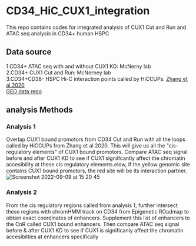 # CD34_HiC_CUX1_integration 

This repo contains codes for integrated analysis of CUX1 Cut and Run and ATAC seq analysis in CD34+ human HSPC

## Data source  <br />
1.CD34+ ATAC seq with and without CUX1 KO: McNerny lab <br />
2.CD34+ CUX1 Cut and Run: McNerney lab <br />
3.CD34+CD38- HSPC Hi-C interaction points called by HiCCUPs: [Zhang et al 2020](https://www.sciencedirect.com/science/article/pii/S1097276520302604) <br />
    [GEO data repo](https://www.ncbi.nlm.nih.gov/geo/query/acc.cgi?acc=GSM2861708)
## analysis Methods <br />
### Analysis 1 <br />
Overlap CUX1 bound promotors from CD34 Cut and Run with all the loops called by HiCCUPs from Zhang et al 2020. This will give us all the "cis-regulatory elements" of CUX1 bound promotors. Compare ATAC seq signal before and after CUX1 KD to see if CUX1 signiifcantly affect the chromatin accesibility at these cis regulatory elements.elow, if the yellow genomic site contains CUX1 bound promotors, the red site will be its interaction partner.<br />
![Screenshot 2022-09-09 at 15 20 45](https://user-images.githubusercontent.com/43444815/189436564-e245fe7f-4a81-4936-89f8-550faf348db4.png)

### Analysis 2 <br />
From the cis regulatory regions called from analysis 1, further intersect these regions with chromHMM track on CD34 from Epigenetic ROadmap to obtain exact coordinates of enhancers. Supplement this list of enhancers to the CnR called CUX1 bound enhancers. Then compare ATAC seq signal before & after CUX1 KD to see if CUX1 is significanly affect the chromatin accesibilties at enhancers specifically
